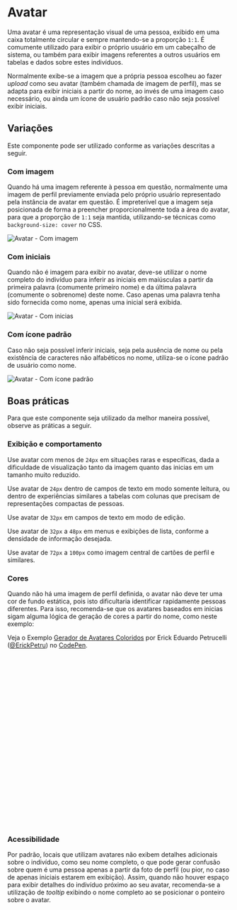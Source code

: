 # Avatar

Uma avatar é uma representação visual de uma pessoa, exibido em uma caixa totalmente circular e sempre mantendo-se a proporção `1:1`. É comumente utilizado para exibir o próprio usuário em um cabeçalho de sistema, ou também para exibir imagens referentes a outros usuários em tabelas e dados sobre estes indivíduos.

Normalmente exibe-se a imagem que a própria pessoa escolheu ao fazer _upload_ como seu avatar (também chamada de imagem de perfil), mas se adapta para exibir iniciais a partir do nome, ao invés de uma imagem caso necessário, ou ainda um ícone de usuário padrão caso não seja possível exibir iniciais.

## Variações

Este componente pode ser utilizado conforme as variações descritas a seguir.

### Com imagem

Quando há uma imagem referente à pessoa em questão, normalmente uma imagem de perfil previamente enviada pelo próprio usuário representado pela instância de avatar em questão. É impreterível que a imagem seja posicionada de forma a preencher proporcionalmente toda a área do avatar, para que a proporção de `1:1` seja mantida, utilizando-se técnicas como `background-size: cover` no CSS.

![Avatar - Com imagem](~@source/assets/images/component-avatar-image.png)

### Com iniciais

Quando não é imagem para exibir no avatar, deve-se utilizar o nome completo do indivíduo para inferir as iniciais em maiúsculas a partir da primeira palavra (comumente primeiro nome) e da última palavra (comumente o sobrenome) deste nome. Caso apenas uma palavra tenha sido fornecida como nome, apenas uma inicial será exibida.

![Avatar - Com inicias](~@source/assets/images/component-avatar-initials.png)

### Com ícone padrão

Caso não seja possível inferir iniciais, seja pela ausência de nome ou pela existência de caracteres não alfabéticos no nome, utiliza-se o ícone padrão de usuário como nome.

![Avatar - Com ícone padrão](~@source/assets/images/component-avatar-icon.png)

## Boas práticas

Para que este componente seja utilizado da melhor maneira possível, observe as práticas a seguir.

### Exibição e comportamento

Use avatar com menos de `24px` em situações raras e específicas, dada a dificuldade de visualização tanto da imagem quanto das inicias em um tamanho muito reduzido.

Use avatar de `24px` dentro de campos de texto em modo somente leitura, ou dentro de experiências similares a tabelas com colunas que precisam de representações compactas de pessoas.

Use avatar de `32px` em campos de texto em modo de edição.

Use avatar de `32px` a `48px` em menus e exibições de lista, conforme a densidade de informação desejada.

Use avatar de `72px` a `100px` como imagem central de cartões de perfil e similares.

### Cores

Quando não há uma imagem de perfil definida, o avatar não deve ter uma cor de fundo estática, pois isto dificultaria identificar rapidamente pessoas diferentes. Para isso, recomenda-se que os avatares baseados em inicias sigam alguma lógica de geração de cores a partir do nome, como neste exemplo:

<p class="codepen" data-height="430" data-theme-id="dark" data-default-tab="result" data-slug-hash="VwyWMOE" data-user="ErickPetru" style="height: 430px">
  <span>Veja o Exemplo <a href="https://codepen.io/ErickPetru/pen/VwyWMOE">
  Gerador de Avatares Coloridos</a> por Erick Eduardo Petrucelli (<a href="https://codepen.io/ErickPetru">@ErickPetru</a>)
  no <a href="https://codepen.io">CodePen</a>.</span>
</p>
<script async src="https://cpwebassets.codepen.io/assets/embed/ei.js"></script>

### Acessibilidade

Por padrão, locais que utilizam avatares não exibem detalhes adicionais sobre o indivíduo, como seu nome completo, o que pode gerar confusão sobre quem é uma pessoa apenas a partir da foto de perfil (ou pior, no caso de apenas iniciais estarem em exibição). Assim, quando não houver espaço para exibir detalhes do indivíduo próximo ao seu avatar, recomenda-se a utilização de _tooltip_ exibindo o nome completo ao se posicionar o ponteiro sobre o avatar.
